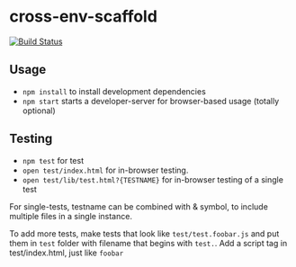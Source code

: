 # cross-env-scaffold

[![Build Status](https://secure.travis-ci.org/konsumer/cross-env-scaffold.png)](http://travis-ci.org/konsumer/cross-env-scaffold)

## Usage

* `npm install` to install development dependencies
* `npm start` starts a developer-server for browser-based usage (totally optional)

## Testing

* `npm test` for test
* `open test/index.html` for in-browser testing.
* `open test/lib/test.html?{TESTNAME}` for in-browser testing of a single test

For single-tests, testname can be combined with & symbol, to include multiple files in a single instance.


To add more tests, make tests that look like `test/test.foobar.js` and put them in `test` folder with filename that begins with `test.`. Add a script tag in test/index.html, just like  `foobar`
